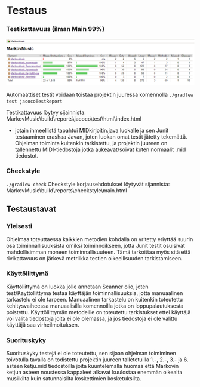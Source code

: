 # Testaus

### Testikattavuus (ilman Main 99%)

![](https://github.com/lossitomatossi/MarkovMusic/blob/main/dokumentaatio/kuvat/Jacoco.PNG "Jacoco testikattavuus")


Automaattiset testit voidaan toistaa projektin juuressa komennolla ```./gradlew test jacocoTestReport```

Testikattavuus löytyy sijainnista: MarkovMusic\build\reports\jacoco\test\html\index.html

- jotain ihmeellistä tapahtui MIDkirjoitin.java luokalle ja sen Junit testaaminen crashaa Javan, joten luokan omat testit jätetty tekemättä. Ohjelman toiminta kuitenkin tarkistettu, ja projektin juureen on tallennettu MIDI-tiedostoja jotka aukeavat/soivat kuten normaalit .mid tiedostot.

### Checkstyle
```./gradlew check```
Checkstyle korjausehdotukset löytyvät sijannista: MarkovMusic\build\reports\checkstyle\main.html

## Testaustavat
### Yleisesti
Ohjelmaa toteuttaessa kaikkien metodien kohdalla on yritetty eriyttää suurin osa toiminnallisuuksista omiksi toiminnoikseen, jotta Junit testit osuisivat mahdollisimman moneen toiminnallisuuteen. Tämä tarkoittaa myös sitä että rivikattavuus on järkevä metriikka testien oikeellisuuden tarkistamiseen.

### Käyttöliittymä
Käyttöliittymä on luokka jolle annetaan Scanner olio, joten test/Kayttoliittyma testaa käyttäjän toiminnallisuuksia, jotta manuaalinen tarkastelu ei ole tarpeen. Manuaalinen tarkastelu on kuitenkin toteutettu kehitysvaiheessa manuaalisilla komennoilla jotka on loppupalautuksesta poistettu. Käyttöliittymän metodeille on toteutettu tarkistukset ettei käyttäjä voi valita tiedostoja joita ei ole olemassa, ja jos tiedostoja ei ole valittu käyttäjä saa virheilmoituksen.

### Suorituskyky
Suorituskyky testejä ei ole toteutettu, sen sijaan ohjelman toimiminen toivotulla tavalla on todistettu projektin juureen talletetuilla 
1.-, 2.-, 3.- ja 6. asteen ketju.mid tiedostoilla joita kuuntelemalla huomaa että Markovin ketjun asteen noustessa kappaleet alkavat kuulostaa enemmän oikealta musiikilta kuin satunnaisilta koskettimien kosketuksilta.
